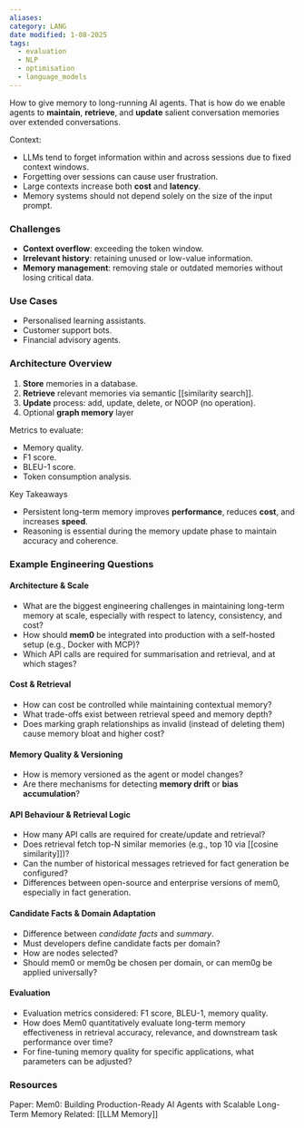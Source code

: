 ```yaml
---
aliases: 
category: LANG
date modified: 1-08-2025
tags:
  - evaluation
  - NLP
  - optimisation
  - language_models
---
```

How to give memory to long-running AI agents. That is how do we enable agents to **maintain**, **retrieve**, and **update** salient conversation memories over extended conversations.

Context:
* LLMs tend to forget information within and across sessions due to fixed context windows.
* Forgetting over sessions can cause user frustration.
* Large contexts increase both **cost** and **latency**.
* Memory systems should not depend solely on the size of the input prompt.

### Challenges

* **Context overflow**: exceeding the token window.
* **Irrelevant history**: retaining unused or low-value information.
* **Memory management**: removing stale or outdated memories without losing critical data.

### Use Cases

* Personalised learning assistants.
* Customer support bots.
* Financial advisory agents.
### Architecture Overview

1. **Store** memories in a database.
2. **Retrieve** relevant memories via semantic \[\[similarity search]].
3. **Update** process: add, update, delete, or NOOP (no operation).
4. Optional **graph memory** layer

Metrics to evaluate:
  * Memory quality.
  * F1 score.
  * BLEU-1 score.
  * Token consumption analysis.

Key Takeaways
* Persistent long-term memory improves **performance**, reduces **cost**, and increases **speed**.
* Reasoning is essential during the memory update phase to maintain accuracy and coherence.

### Example Engineering Questions

#### Architecture & Scale

* What are the biggest engineering challenges in maintaining long-term memory at scale, especially with respect to latency, consistency, and cost?
* How should **mem0** be integrated into production with a self-hosted setup (e.g., Docker with MCP)?
* Which API calls are required for summarisation and retrieval, and at which stages?

#### Cost & Retrieval

* How can cost be controlled while maintaining contextual memory?
* What trade-offs exist between retrieval speed and memory depth?
* Does marking graph relationships as invalid (instead of deleting them) cause memory bloat and higher cost?

#### Memory Quality & Versioning

* How is memory versioned as the agent or model changes?
* Are there mechanisms for detecting **memory drift** or **bias accumulation**?

#### API Behaviour & Retrieval Logic

* How many API calls are required for create/update and retrieval?
* Does retrieval fetch top-N similar memories (e.g., top 10 via \[\[cosine similarity]])?
* Can the number of historical messages retrieved for fact generation be configured?
* Differences between open-source and enterprise versions of mem0, especially in fact generation.

#### Candidate Facts & Domain Adaptation

* Difference between *candidate facts* and *summary*.
* Must developers define candidate facts per domain?
* How are nodes selected?
* Should mem0 or mem0g be chosen per domain, or can mem0g be applied universally?

#### Evaluation

* Evaluation metrics considered: F1 score, BLEU-1, memory quality.
* How does Mem0 quantitatively evaluate long-term memory effectiveness in retrieval accuracy, relevance, and downstream task performance over time?
* For fine-tuning memory quality for specific applications, what parameters can be adjusted?

### Resources
Paper: Mem0: Building Production-Ready AI Agents with Scalable Long-Term Memory
Related: [[LLM Memory]]
